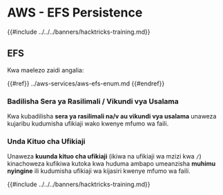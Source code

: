 # AWS - EFS Persistence

{{#include ../../../banners/hacktricks-training.md}}

## EFS

Kwa maelezo zaidi angalia:

{{#ref}}
../aws-services/aws-efs-enum.md
{{#endref}}

### Badilisha Sera ya Rasilimali / Vikundi vya Usalama

Kwa kubadilisha **sera ya rasilimali na/v au vikundi vya usalama** unaweza kujaribu kudumisha ufikiaji wako kwenye mfumo wa faili.

### Unda Kituo cha Ufikiaji

Unaweza **kuunda kituo cha ufikiaji** (ikiwa na ufikiaji wa mzizi kwa `/`) kinachoweza kufikiwa kutoka kwa huduma ambapo umeanzisha **muhimu nyingine** ili kudumisha ufikiaji wa kijasiri kwenye mfumo wa faili.

{{#include ../../../banners/hacktricks-training.md}}
